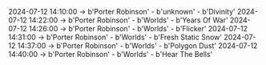 2024-07-12 14:10:00 -> b'Porter Robinson' - b'unknown' - b'Divinity'
2024-07-12 14:22:00 -> b'Porter Robinson' - b'Worlds' - b'Years Of War'
2024-07-12 14:26:00 -> b'Porter Robinson' - b'Worlds' - b'Flicker'
2024-07-12 14:31:00 -> b'Porter Robinson' - b'Worlds' - b'Fresh Static Snow'
2024-07-12 14:37:00 -> b'Porter Robinson' - b'Worlds' - b'Polygon Dust'
2024-07-12 14:40:00 -> b'Porter Robinson' - b'Worlds' - b'Hear The Bells'
